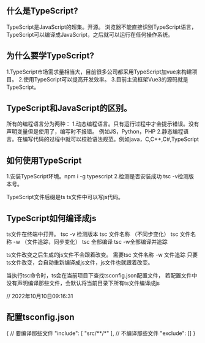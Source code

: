 ## 什么是TypeScript?

TypeScript是JavaScript的超集。开源。
浏览器不能直接识别TypeScript语言，
TypeScript可以编译成JavaScript，之后就可以运行在任何操作系统。

## 为什么要学TypeScript?

1.TypeScript市场需求量相当大，目前很多公司都采用TypeScript加vue来构建项目。
2.使用TypeScript可以提高开发效率。
3.目前主流框架Vue3的源码就是TypeScript。

## TypeScript和JavaScript的区别。

所有的编程语言分为两种：
1.动态编程语言。只有运行过程中才会提示错误。没有声明变量但是使用了，编写时不报错。 例如JS，Python，PHP
2.静态编程语言。在编写代码的过程中就可以校验语法规范。例如java，C,C++,C#,TypeScript

## 如何使用TypeScript

1.安装TypeScript环境。npm i -g typescript
2.检测是否安装成功  tsc -v检测版本号。

TypeScript文件后缀是ts
ts文件中可以写js代码。

## TypeScript如何编译成js
ts文件在终端中打开。
tsc -v 检测版本
tsc 文件名称 （不同步变化）
tsc 文件名称 -w （文件追踪，同步变化）
tsc 全部编译
tsc -w全部编译并追踪

ts文件改变之后生成的js文件不会跟着改变。
需要tsc 文件名称 -w 文件追踪  只要ts文件改变，会自动重新编译成js文件，js文件也就跟着改变。


当执行tsc命令时，ts会在当前项目下查找tsconfig.json配置文件，
若配置文件中没有声明编译那些文件，会默认将当前目录下所有ts文件编译成js

// 2022年10月10日09:16:31

## 配置tsconfig.json
{
    // 要编译那些文件
    "include": [
        "src/**/*"
    ],
    // 不编译那些文件
    "exclude": []
}
